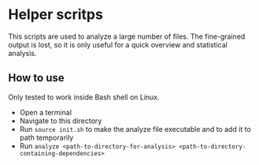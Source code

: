 # Helper scritps

This scripts are used to analyze a large number of files. The fine-grained output is lost, so it is only useful for a quick overview and statistical analysis.

## How to use

Only tested to work inside Bash shell on Linux.

- Open a terminal
- Navigate to this directory
- Run `source init.sh` to make the analyze file executable and to add it to path temporarily
- Run `analyze <path-to-directory-for-analysis> <path-to-directory-containing-dependencies>`